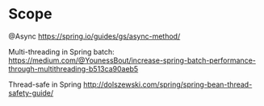 # Scope

@Async
https://spring.io/guides/gs/async-method/

Multi-threading in Spring
batch: https://medium.com/@YounessBout/increase-spring-batch-performance-through-multithreading-b513ca90aeb5

Thread-safe in Spring
http://dolszewski.com/spring/spring-bean-thread-safety-guide/

